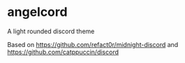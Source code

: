 # angelcord
A light rounded discord theme

Based on https://github.com/refact0r/midnight-discord and https://github.com/catppuccin/discord
